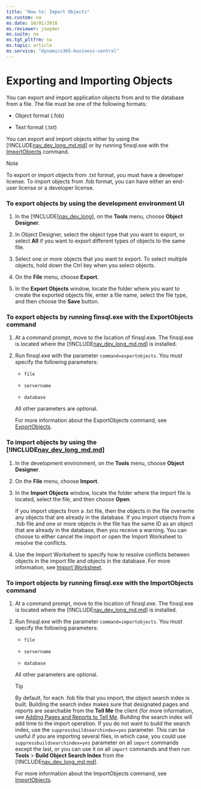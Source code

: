 ```yaml
---
title: "How to: Import Objects"
ms.custom: na
ms.date: 10/01/2018
ms.reviewer: jswymer
ms.suite: na
ms.tgt_pltfrm: na
ms.topic: article
ms.service: "dynamics365-business-central"
---
```

# Exporting and Importing Objects
You can export and import application objects from and to the database from a file. The file must be one of the following formats:  

-   Object format \(.fob\)  

-   Text format \(.txt\)  

 You can export and import objects either by using the [!INCLUDE[nav_dev_long_md.md](../developer/includes/nav_dev_long_md.md)] or by running finsql.exe with the [ImportObjects](/dynamics-nav/importobjects) command.  

> [!NOTE]  
>  To export or import objects from .txt format, you must have a developer license. To import objects from .fob format, you can have either an end-user license or a developer license.  

### <a name="ExportObjectsDevEnv"></a>To export objects by using the development environment UI  

1.  In the [!INCLUDE[[nav_dev_long](../developer/includes/nav_dev_long_md.md)], on the **Tools** menu, choose **Object Designer**.  

2.  In Object Designer, select the object type that you want to export, or select **All** if you want to export different types of objects to the same file.  

3.  Select one or more objects that you want to export. To select multiple objects, hold down the Ctrl key when you select objects.  

4.  On the **File** menu, choose **Export**.  

5.  In the **Export Objects** window, locate the folder where you want to create the exported objects file, enter a file name, select the file type, and then choose the **Save** button.  

### <a name="ExportObjectsFinSQL"></a>To export objects by running finsql.exe with the ExportObjects command  

1.  At a command prompt, move to the location of finsql.exe. The finsql.exe is located where the [!INCLUDE[nav_dev_long_md.md](../developer/includes/nav_dev_long_md.md)] is installed.  

2.  Run finsql.exe with the parameter `command=exportobjects`. You must specify the following parameters:  

    -   `file`  

    -   `servername`  

    -   `database`  

     All other parameters are optional.  

     For more information about the ExportObjects command, see [ExportObjects](https://docs.microsoft.com/en-us/dynamics-nav/ExportObjects).  


### <a name="ImportObjectsDevEnv"></a>To import objects by using the [!INCLUDE[nav_dev_long_md.md](../developer/includes/nav_dev_long_md.md)]  

1.  In the development environment, on the **Tools** menu, choose **Object Designer**.  

2.  On the **File** menu, choose **Import**.  

3.  In the **Import Objects** window, locate the folder where the import file is located, select the file, and then choose **Open**.  

     If you import objects from a .txt file, then the objects in the file overwrite any objects that are already in the database. If you import objects from a .fob file and one or more objects in the file has the same ID as an object that are already in the database, then you receive a warning. You can choose to either cancel the import or open the Import Worksheet to resolve the conflicts.  

4.  Use the Import Worksheet to specify how to resolve conflicts between objects in the import file and objects in the database. For more information, see [Import Worksheet](../cside/cside-import-worksheet.md).  

### <a name="ImportObjectsFinSQL"></a>To import objects by running finsql.exe with the ImportObjects command  

1.  At a command prompt, move to the location of finsql.exe. The finsql.exe is located where the [!INCLUDE[nav_dev_long_md.md](../developer/includes/nav_dev_long_md.md)] is installed.  

2.  Run finsql.exe with the parameter `command=importobjects`. You must specify the following parameters:  

    -   `file`  

    -   `servername`  

    -   `database`  

     All other parameters are optional.

    > [!TIP]  
    > By default, for each .fob file that you import, the object search index is built. Building the search index makes sure that designated pages and reports are searchable from the **Tell Me** the client (for more information, see [Adding Pages and Reports to Tell Me](../developer/devenv-al-menusuite-functionality.md). Building the search index will add time to the import operation. If you do not want to build the search index, use the `suppressbuildsearchindex=yes` parameter. This can be useful if you are importing several files, in which case, you could use `suppressbuildsearchindex=yes` parameter on all `import` commands except the last, or you can use it on all `import` commands and then run **Tools** > **Build Object Search Index** from the [!INCLUDE[nav_dev_long_md.md](../developer/includes/nav_dev_long_md.md)].

     For more information about the ImportObjects command, see [ImportObjects](https://docs.microsoft.com/en-us/dynamics-nav/importobjects).  

